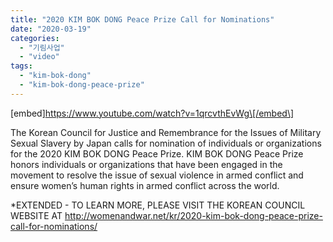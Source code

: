 ```yaml
---
title: "2020 KIM BOK DONG Peace Prize Call for Nominations"
date: "2020-03-19"
categories: 
  - "기림사업"
  - "video"
tags: 
  - "kim-bok-dong"
  - "kim-bok-dong-peace-prize"
---
```


\[embed\]https://www.youtube.com/watch?v=1qrcvthEvWg\[/embed\]

The Korean Council for Justice and Remembrance for the Issues of Military Sexual Slavery by Japan calls for nomination of individuals or organizations for the 2020 KIM BOK DONG Peace Prize. KIM BOK DONG Peace Prize honors individuals or organizations that have been engaged in the movement to resolve the issue of sexual violence in armed conflict and ensure women’s human rights in armed conflict across the world.

\*EXTENDED - TO LEARN MORE, PLEASE VISIT THE KOREAN COUNCIL WEBSITE AT http://womenandwar.net/kr/2020-kim-bok-dong-peace-prize-call-for-nominations/

